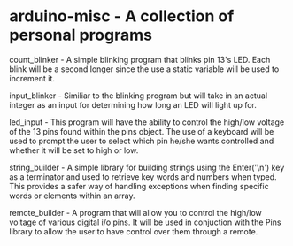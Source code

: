 # arduino-misc - A collection of personal programs

count_blinker - A simple blinking program that blinks pin 13's LED. Each blink will be a second longer since the use a static variable will be used to increment it.

input_blinker - Similiar to the blinking program but will take in an actual integer as an input for determining how long an LED will light up for.

led_input - This program will have the ability to control the high/low voltage of the 13 pins found within the pins object. The use of a keyboard will be used to prompt the user to select which pin he/she wants controlled and whether it will be set to high or low.

string_builder - A simple library for building strings using the Enter('\n') key as a terminator and used to retrieve key words and numbers when typed. This provides a safer way of handling exceptions when finding specific words or elements within an array.

remote_builder - A program that will allow you to control the high/low voltage of various digital i/o pins. It will be used in conjuction with the Pins library to allow the user to have control over them through a remote.